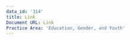 ```yaml
---
data_id: '314'
title: Link
Document URL: Link
Practice Area: 'Education, Gender, and Youth'
---
```


